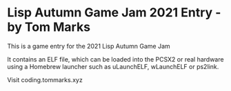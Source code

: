 # Lisp Autumn Game Jam 2021 Entry - by Tom Marks

This is a game entry for the 2021 Lisp Autumn Game Jam

It contains an ELF file, which can be loaded into the PCSX2 or real hardware
using a Homebrew launcher such as uLaunchELF, wLaunchELF or ps2link.

Visit coding.tommarks.xyz

